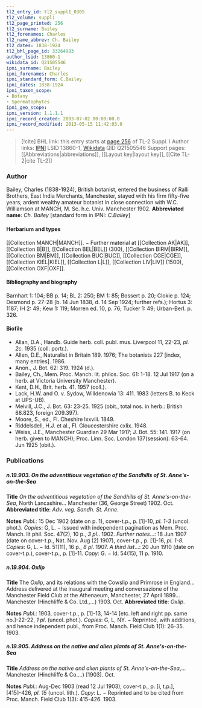 ```yaml
---
tl2_entry_id: tl2_suppl1_0305
tl2_volume: suppl1
tl2_page_printed: 256
tl2_surname: Bailey
tl2_forenames: Charles
tl2_name_abbrev: Ch. Bailey
tl2_dates: 1838-1924
tl2_bhl_page_id: 33264983
author_lsid: 13860-1
wikidata_id: Q21505546
ipni_surname: Bailey
ipni_forenames: Charles
ipni_standard_form: C.Bailey
ipni_dates: 1838-1924
ipni_taxon_scope: 
- Botany
- Spermatophytes
ipni_geo_scope: 
ipni_version: 1.1.1.1
ipni_record_created: 2003-07-02 00:00:00.0
ipni_record_modified: 2013-05-15 11:42:03.0
---
```


> [!cite] BHL link: this entry starts at [page 256](https://www.biodiversitylibrary.org/page/33264983) of TL-2 Suppl. I
> Author links: [IPNI](https://www.ipni.org/a/13860-1) LSID 13860-1, [Wikidata](https://www.wikidata.org/wiki/Q21505546) QID Q21505546
> Support pages: [[Abbreviations|abbreviations]], [[Layout key|layout key]], [[Cite TL-2|cite TL-2]]

### Author

Bailey, Charles (1838-1924), British botanist, entered the business of Ralli Brothers, East India Merchants, Manchester, stayed with his firm fifty-five years, ardent wealthy amateur botanist in close connection with W.C. Williamson at MANCH, M. Sc. h.c. Univ. Manchester 1902. 
**Abbreviated name**: *Ch. Bailey* \[standard form in IPNI: *C.Bailey*\]

#### Herbarium and types

[[Collection MANCH|MANCH]]. − Further material at [[Collection AK|AK]], [[Collection B|B]], [[Collection BEL|BEL]] (300), [[Collection BIRM|BIRM]], [[Collection BM|BM]], [[Collection BUC|BUC]], [[Collection CGE|CGE]], [[Collection KIEL|KIEL]], [[Collection L|L]], [[Collection LIV|LIV]] (1500), [[Collection OXF|OXF]].

#### Bibliography and biography

Barnhart 1: 104; BB p. 14; BL 2: 250; BM 1: 85; Bossert p. 20; Clokie p. 124; Desmond p. 27-28 (b. 14 Jun 1838, d. 14 Sep 1924; further refs.); Hortus 3: 1187; IH 2: 49; Kew 1: 119; Morren ed. 10, p. 76; Tucker 1: 49; Urban-Berl. p. 326.

#### Biofile

- Allan, D.A., Handb. Guide herb. coll. publ. mus. Liverpool 11, 22-23, *pl. 2c.* 1935 (coll. portr.).
- Allen, D.E., Naturalist in Britain 189. 1976; The botanists 227 \[index, many entries\]. 1986.
- Anon., J. Bot. 62: 319. 1924 (d.).
- Bailey, Ch., Mem. Proc. Manch. lit. philos. Soc. 61: 1-18. 12 Jul 1917 (on a herb. at Victoria University Manchester).
- Kent, D.H., Brit. herb. 41. 1957 (coll.).
- Lack, H.W. and O. v. Sydow, Willdenowia 13: 411. 1983 (letters B. to Keck at UPS-UB).
- Melvill, J.C., J. Bot. 63: 23-25. 1925 (obit., total nos. in herb.: British 88.823, foreign 209.397).
- Moore, S., ed., Fl. Cheshire lxxviii. 1849.
- Riddelsdell, H.J. et al., Fl. Gloucestershire cxlix. 1948.
- Weiss, J.E., Manchester Guardian 29 Mar 1917; J. Bot. 55: 141. 1917 (on herb. given to MANCH); Proc. Linn. Soc. London 137(session): 63-64. Jun 1925 (obit.).

### Publications

##### n.19.903. On the adventitious vegetation of the Sandhills of St. Anne's-on-the-Sea

**Title**
*On the adventitious vegetation of the Sandhills of St. Anne's-on-the-Sea*, North Lancashire... Manchester (36, George Street) 1902. Oct.
**Abbreviated title**: *Adv. veg. Sandh. St. Anne*.

**Notes**
*Publ*.: 15 Dec 1902 (date on p. 1), cover-t.p., p. \[1\]-10, *pl. 1-3* (uncol. phot.). *Copies*: G, L. − Issued with independent pagination as Mem. Proc. Manch. lit phil. Soc. 47(2), 10 p., *3 pl*.. 1902.
*Further notes*...: 18 Jun 1907 (date on cover-t.p., Nat. Nov. Aug (2) 1907), cover-t.p., p. \[1\]-16, *pl. 1-8.* *Copies*: G, L. − Id. 51(11), 16 p., *8 pl*. 1907.
*A third list*...: 20 Jun 1910 (date on cover-t.p.), cover-t.p., p. \[1\]-11. *Copy*: G. − Id. 54(15), 11 p. 1910.

##### n.19.904. Oxlip

**Title**
The *Oxlip*, and its relations with the Cowslip and Primrose in England... Address delivered at the inaugural meeting and conversazione of the Manchester Field Club at the Athenaeum, Manchester, 27 April 1899... Manchester (Hinchliffe & Co. Ltd.,...) 1903. Oct.
**Abbreviated title**: *Oxlip*.

**Notes**
*Publ*.: 1903, cover-t.p., p. \[1\]-13, 14-14 \[etc. left and right pp. same no.\]-22-22, *1 pl*. (uncol. phot.). *Copies*: G, L, NY. − Reprinted, with additions, and hence independent publ., from Proc. Manch. Field Club 1(1): 26-35. 1903.

##### n.19.905. Address on the native and alien plants of St. Anne's-on-the-Sea

**Title**
*Address on the native and alien plants of St. Anne's-on-the-Sea*,... Manchester (Hinchliffe & Co....) \[1903\]. Oct.

**Notes**
*Publ*.: Aug-Dec 1903 (read 12 Jul 1903), cover-t.p., p. \[i, t.p.\], \[415\]-426, *pl. 15* (uncol. lith.).
*Copy*: L. − Reprinted and to be cited from Proc. Manch. Field Club 1(3): 415-426. 1903.

